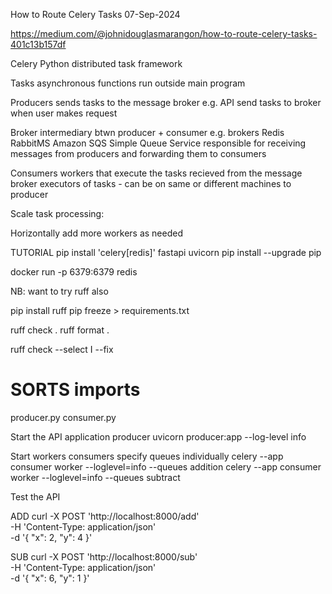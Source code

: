 How to Route Celery Tasks
07-Sep-2024

https://medium.com/@johnidouglasmarangon/how-to-route-celery-tasks-401c13b157df

Celery
Python distributed task framework

Tasks
asynchronous functions run outside main program


Producers
sends tasks to the message broker
e.g. API send tasks to broker when user makes request


Broker
intermediary btwn producer + consumer
e.g. brokers
Redis
RabbitMS
Amazon SQS      Simple Queue Service
responsible for receiving messages from producers and
forwarding them to consumers


Consumers
workers that execute the tasks recieved from the message broker
executors of tasks - can be on same or different machines to producer


Scale
task processing:

Horizontally
add more workers as needed


TUTORIAL
pip install 'celery[redis]' fastapi uvicorn
pip install --upgrade pip

docker run -p 6379:6379 redis


NB: want to try ruff also

pip install ruff
pip freeze > requirements.txt


ruff check .
ruff format .

ruff check --select I --fix
# SORTS imports


producer.py
consumer.py


Start the API application   producer
uvicorn producer:app --log-level info


Start workers   consumers   specify queues individually
celery --app consumer worker --loglevel=info --queues addition
celery --app consumer worker --loglevel=info --queues subtract


Test the API

ADD
curl -X POST 'http://localhost:8000/add' \
-H 'Content-Type: application/json' \
-d '{
    "x": 2,
    "y": 4
}'


SUB
curl -X POST 'http://localhost:8000/sub' \
-H 'Content-Type: application/json' \
-d '{
    "x": 6,
    "y": 1
}'